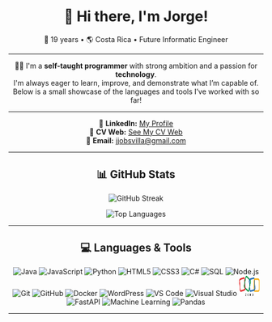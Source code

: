 <h1 align="center">👋 Hi there, I'm Jorge!</h1>

<p align="center">
  🎂 19 years • 🌎 Costa Rica • Future Informatic Engineer
</p>

---

<p align="center">
  👨‍💻 I'm a <strong>self-taught programmer</strong> with strong ambition and a passion for <strong>technology</strong>.<br>
  I'm always eager to learn, improve, and demonstrate what I’m capable of.<br>
  Below is a small showcase of the languages and tools I’ve worked with so far!
</p>

---

<p align="center">
  🔗 <strong>LinkedIn:</strong> <a href="https://www.linkedin.com/in/jorge-villarreal-66b340347/">My Profile</a><br>
  📄 <strong>CV Web:</strong> <a href="https://jorge277283828292.github.io/cv-web/">See My CV Web</a><br>
  📧 <strong>Email:</strong> <a href="mailto:jjobsvilla@gmail.com">jjobsvilla@gmail.com</a><br>
</p>

---

<h2 align="center">📊 GitHub Stats</h2>

<p align="center">
  <img src="https://github-readme-streak-stats.herokuapp.com?user=jorge277283828292&theme=cyberpunk&hide_border=true&border_radius=10&date_format=M%20j%5B%2C%20Y%5D" alt="GitHub Streak" />
</p>

<p align="center">
  <img src="https://github-readme-stats.vercel.app/api/top-langs/?username=jorge277283828292&layout=compact&theme=radical&cache_seconds=1" alt="Top Languages" />
</p>

---

<h2 align="center">💻 Languages & Tools</h2>

<p align="center">
    <!-- Lenguajes -->
    <img src="https://cdn.jsdelivr.net/gh/devicons/devicon/icons/java/java-original.svg" height="40" width="40" alt="Java"/>
    <img src="https://cdn.jsdelivr.net/gh/devicons/devicon/icons/javascript/javascript-original.svg" height="40" width="40" alt="JavaScript"/>
    <img src="https://cdn.jsdelivr.net/gh/devicons/devicon/icons/python/python-original.svg" height="40" width="40" alt="Python"/>
    <img src="https://cdn.jsdelivr.net/gh/devicons/devicon/icons/html5/html5-original.svg" height="40" width="40" alt="HTML5"/>
    <img src="https://cdn.jsdelivr.net/gh/devicons/devicon/icons/css3/css3-original.svg" height="40" width="40" alt="CSS3"/>
    <img src="https://cdn.jsdelivr.net/gh/devicons/devicon/icons/csharp/csharp-original.svg" height="40" width="40" alt="C#"/>
    <img src="https://cdn.jsdelivr.net/gh/devicons/devicon/icons/mysql/mysql-original.svg" height="40" width="40" alt="SQL"/>
    <img src="https://cdn.jsdelivr.net/gh/devicons/devicon/icons/nodejs/nodejs-original-wordmark.svg" height="40" width="40" alt="Node.js"/>
    <!-- Herramientas -->
    <br>
    <img src="https://cdn.jsdelivr.net/gh/devicons/devicon/icons/git/git-original.svg" height="40" width="40" alt="Git"/>
    <img src="https://cdn.jsdelivr.net/gh/devicons/devicon/icons/github/github-original.svg" height="40" width="40" alt="GitHub"/>
    <img src="https://cdn.jsdelivr.net/gh/devicons/devicon/icons/docker/docker-original.svg" height="40" width="40" alt="Docker"/>
    <img src="https://cdn.jsdelivr.net/gh/devicons/devicon/icons/wordpress/wordpress-plain.svg" height="40" width="40" alt="WordPress"/>
    <img src="https://cdn.jsdelivr.net/gh/devicons/devicon/icons/vscode/vscode-original.svg" height="40" width="40" alt="VS Code"/>
    <img src="https://cdn.jsdelivr.net/gh/devicons/devicon/icons/visualstudio/visualstudio-plain.svg" height="40" width="40" alt="Visual Studio"/>
    <img src="https://raw.githubusercontent.com/gilbarbara/logos/main/logos/zoho.svg" height="40" width="40" alt="Zoho" />
    <img src="https://cdn.jsdelivr.net/gh/devicons/devicon/icons/fastapi/fastapi-original.svg" height="40" width="40" alt="FastAPI"/>
    <img src="https://cdn.jsdelivr.net/gh/devicons/devicon/icons/tensorflow/tensorflow-original.svg" height="40" width="40" alt="Machine Learning"/>
    <img src="https://raw.githubusercontent.com/simple-icons/simple-icons/develop/icons/pandas.svg" height="40" width="40" alt="Pandas"/>
</p>

---
